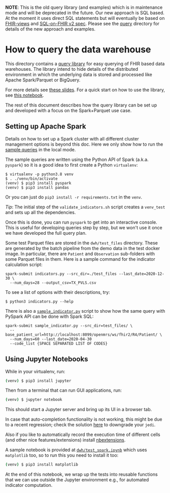 **NOTE**: This is the old query library (and examples) which is in maintenance
mode and will be deprecated in the future. Our new approach is SQL based. At
the moment it uses direct SQL statements but will eventually be based on
[FHIR-views](https://github.com/google/fhir-py/tree/main/google-fhir-views)
and
[SQL-on-FHIR v2 spec](https://build.fhir.org/ig/FHIR/sql-on-fhir-v2/).
Please see the [query](../query) directory for details of the new approach and
examples.

# How to query the data warehouse

This directory contains a [query library](query_lib.py) for easy querying of
FHIR based data warehouses. The library intend to hide details of the
distributed environment in which the underlying data is stored and processed
like Apache Spark/Parquet or BigQuery.

For more details see [these slides](https://docs.google.com/presentation/d/1Np_A8E6ZAQyWWyjMkvkM8Ytn-arunz2iJp4eXm8KRcA/edit?resourcekey=0-2aRlBmdI6hCm2XvrX8UrWQ#slide=id.ge43a6e778b_0_289).
For a quick start on how to use the library, see [this notebook](test_query_lib.ipynb).

The rest of this document describes how the query library can be set up and
developed with a focus on the Spark+Parquet use case.

## Setting up Apache Spark

Details on how to set up a Spark cluster with all different cluster management
options is beyond this doc. Here we only show how to run the
[sample queries](test_spark.ipynb) in the local mode.

The sample queries are written using the Python API of Spark (a.k.a. `pyspark`)
so it is a good idea to first create a Python `virtualenv`:

```
$ virtualenv -p python3.8 venv
$ . ./venv/bin/activate
(venv) $ pip3 install pyspark
(venv) $ pip3 install pandas
```

Or you can just do `pip3 install -r requirements.txt` in the `venv`.

*Tip*: The initial step of the `validate_indicators.sh` script creates a
`venv_test` and sets up all the dependencies.

Once this is done, you can run `pyspark` to get into an interactive console.
This is useful for developing queries step by step, but we won't use it once
we have developed the full query plan.

Some test Parquet files are stored in the `dwh/test_files` directory. These are
generated by the batch pipeline from the demo data in the test docker image.
In particular, there are `Patient` and `Observation` sub-folders with some
Parquet files in them. Here is a sample command for the indicator calculation
script:

```
spark-submit indicators.py --src_dir=./test_files --last_date=2020-12-30 \
  --num_days=28 --output_csv=TX_PVLS.csv
```

To see a list of options with their descriptions, try:

```
$ python3 indicators.py --help
```

There is also a [`sample_indicator.py`](dwh/sample_indicator.py) script to
show how the same query with PySpark API can be done with Spark SQL:

```
spark-submit sample_indicator.py --src_dir=test_files/ \
  --base_patient_url=http://localhost:8099/openmrs/ws/fhir2/R4/Patient/ \
  --num_days=60 --last_date=2020-04-30
  --code_list {SPACE SEPARATED LIST OF CODES}
```

## Using Jupyter Notebooks

While in your virtualenv, run:

```bash
(venv) $ pip3 install jupyter
```

Then from a terminal that can run GUI applications, run:

```bash
(venv) $ jupyter notebook
```

This should start a Jupyter server and bring up its UI in a browser tab.

In case that auto-completion functionality is not working, this might be due
to a recent regression; check the solution
[here](https://github.com/ipython/ipython/issues/12740#issuecomment-751273584)
to downgrade your `jedi`.

Also if you like to automatically record the execution time of different cells
(and other nice features/extensions) install
[nbextensions](https://jupyter-contrib-nbextensions.readthedocs.io/en/latest/install.html).

A sample notebook is provided at [`dwh/test_spark.ipynb`](dwh/test_spark.ipynb)
which uses `matplotlib` too, so to run this you need to install it too:

```bash
(venv) $ pip3 install matplotlib
```

At the end of this notebook, we wrap up the tests
into reusable functions that we can use outside the Jupyter environment e.g.,
for automated indicator computation.
